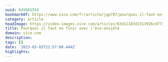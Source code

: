 ```yaml
---
uuid: 645601554
bookmarkOf: https://www.vice.com/fr/article/jgp787/pourquoi-il-faut-en-finir-avec-leco-anxiete
category: article
headImage: https://video-images.vice.com/articles/63d11183d2313926cd773043/lede/1674651845548-marcus-kauffman-iretlqzeu4-unsplash.jpeg?image-resize-opts=Y3JvcD0xeHc6MC43MjcyeGg7MHh3LDAuMTI2OHhoJnJlc2l6ZT0xMjAwOiomcmVzaXplPTEyMDA6Kg
title: Pourquoi il faut en finir avec l’éco-anxiété
domain: vice.com
description:
tags: []
date: '2023-03-03T21:57:00.444Z'
highlights:
---
```




